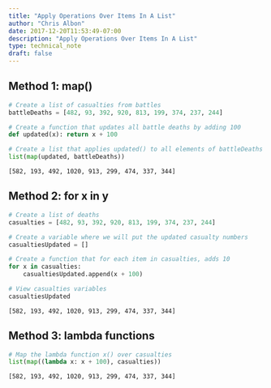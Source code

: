 ```yaml
---
title: "Apply Operations Over Items In A List"
author: "Chris Albon"
date: 2017-12-20T11:53:49-07:00
description: "Apply Operations Over Items In A List"
type: technical_note
draft: false
---
```

## Method 1: map()


```python
# Create a list of casualties from battles
battleDeaths = [482, 93, 392, 920, 813, 199, 374, 237, 244]
```


```python
# Create a function that updates all battle deaths by adding 100
def updated(x): return x + 100
```


```python
# Create a list that applies updated() to all elements of battleDeaths
list(map(updated, battleDeaths))
```




    [582, 193, 492, 1020, 913, 299, 474, 337, 344]



## Method 2: for x in y


```python
# Create a list of deaths
casualties = [482, 93, 392, 920, 813, 199, 374, 237, 244]
```


```python
# Create a variable where we will put the updated casualty numbers
casualtiesUpdated = []
```


```python
# Create a function that for each item in casualties, adds 10
for x in casualties:
    casualtiesUpdated.append(x + 100)
```


```python
# View casualties variables
casualtiesUpdated
```




    [582, 193, 492, 1020, 913, 299, 474, 337, 344]



## Method 3: lambda functions


```python
# Map the lambda function x() over casualties
list(map((lambda x: x + 100), casualties))
```




    [582, 193, 492, 1020, 913, 299, 474, 337, 344]


